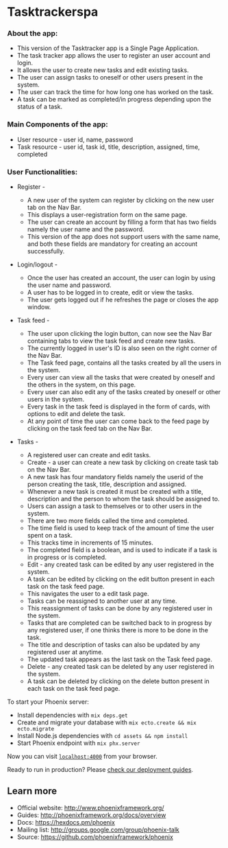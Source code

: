 # Tasktrackerspa

### About the app:
  * This version of the Tasktracker app is a Single Page Application.
  * The task tracker app allows the user to register an user account and login.
  * It allows the user to create new tasks and edit existing tasks.
  * The user can assign tasks to oneself or other users present in the system.
  * The user can track the time for how long one has worked on the task.
  * A task can be marked as completed/in progress depending upon the status of a task.

### Main Components of the app:
  * User resource - user id, name, password
  * Task resource - user id, task id, title, description, assigned, time, completed

### User Functionalities:
  * Register -
     * A new user of the system can register by clicking on the new user tab on the Nav Bar.
     * This displays a user-registration form on the same page.
     * The user can create an account by filling a form that has two fields namely the user name and the password.
     * This version of the app does not support users with the same name, and both these fields are mandatory for creating an account successfully.

  * Login/logout -
     * Once the user has created an account, the user can login by using the user name and password.
     * A user has to be logged in to create, edit or view the tasks.
     * The user gets logged out if he refreshes the page or closes the app window.

  * Task feed -
     * The user upon clicking the login button, can now see the Nav Bar containing tabs to view the task feed and create new tasks.
     * The currently logged in user's ID is also seen on the right corner of the Nav Bar.
     * The Task feed page, contains all the tasks created by all the users in the system.
     * Every user can view all the tasks that were created by oneself and the others in the system, on this page.
     * Every user can also edit any of the tasks created by oneself or other users in the system.
     * Every task in the task feed is displayed in the form of cards, with options to edit and delete the task.
     * At any point of time the user can come back to the feed page by clicking on the task feed tab on the Nav Bar.

  * Tasks -
     * A registered user can create and edit tasks.
     * Create - a user can create a new task by clicking on create task tab on the Nav Bar.
     * A new task has four mandatory fields namely the userid of the person creating the task, title, description and assigned.
     * Whenever a new task is created it must be created with a title, description and the person to whom the task should be assigned to.
     * Users can assign a task to themselves or to other users in the system.
     * There are two more fields called the time and completed.
     * The time field is used to keep track of the amount of time the user spent on a task.
     * This tracks time in increments of 15 minutes.
     * The completed field is a boolean, and is used to indicate if a task is in progress or is completed.
     * Edit - any created task can be edited by any user registered in the system.
     * A task can be edited by clicking on the edit button present in each task on the task feed page.
     * This navigates the user to a edit task page. 
     * Tasks can be reassigned to another user at any time.
     * This reassignment of tasks can be done by any registered user in the system.
     * Tasks that are completed can be switched back to in progress by any registered user, if one thinks there is more to be done in the task.
     * The title and description of tasks can also be updated by any registered user at anytime.
     * The updated task appears as the last task on the Task feed page.
     * Delete - any created task can be deleted by any user registered in the system.
     * A task can be deleted by clicking on the delete button present in each task on the task feed page.  

To start your Phoenix server:

  * Install dependencies with `mix deps.get`
  * Create and migrate your database with `mix ecto.create && mix ecto.migrate`
  * Install Node.js dependencies with `cd assets && npm install`
  * Start Phoenix endpoint with `mix phx.server`

Now you can visit [`localhost:4000`](http://localhost:4000) from your browser.

Ready to run in production? Please [check our deployment guides](http://www.phoenixframework.org/docs/deployment).

## Learn more

  * Official website: http://www.phoenixframework.org/
  * Guides: http://phoenixframework.org/docs/overview
  * Docs: https://hexdocs.pm/phoenix
  * Mailing list: http://groups.google.com/group/phoenix-talk
  * Source: https://github.com/phoenixframework/phoenix
